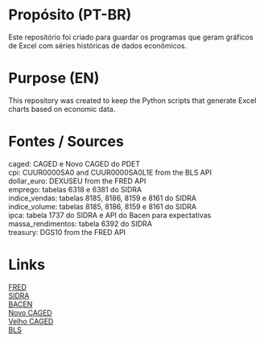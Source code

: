 # Propósito (PT-BR)

Este repositório foi criado para guardar os programas que geram gráficos de Excel com séries históricas de dados econômicos.

# Purpose (EN)

This repository was created to keep the Python scripts that generate Excel charts based on economic data.

# Fontes / Sources

caged: CAGED e Novo CAGED do PDET  
cpi: CUUR0000SA0 and CUUR0000SA0L1E from the BLS API  
dollar_euro: DEXUSEU from the FRED API  
emprego: tabelas 6318 e 6381 do SIDRA  
indice_vendas: tabelas 8185, 8186, 8159 e 8161 do SIDRA  
indice_volume: tabelas 8185, 8186, 8159 e 8161 do SIDRA  
ipca: tabela 1737 do SIDRA e API do Bacen para expectativas
massa_rendimentos: tabela 6392 do SIDRA  
treasury: DGS10 from the FRED API

# Links

[FRED](https://fred.stlouisfed.org/docs/api/fred/)  
[SIDRA](https://servicodados.ibge.gov.br/api/docs/agregados?versao=3)  
[BACEN](https://dadosabertos.bcb.gov.br/dataset/expectativas-mercado/resource/d420a704-75a7-4f45-8f4b-0fca813c70f0)  
[Novo CAGED](http://pdet.mte.gov.br/novo-caged?view=default)  
[Velho CAGED](http://pdet.mte.gov.br/caged)  
[BLS](https://www.bls.gov/developers/home.htm)